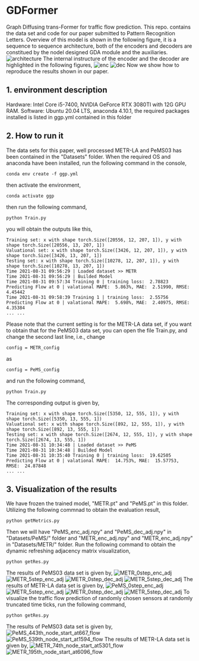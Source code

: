 # GDFormer
Graph Diffusing trans-Former for traffic flow prediction. This repo. contains the data set and code for our paper submitted to Pattern Recognition Letters. Overview of this model is shown in the following figure, it is a sequence to sequence architecture, both of the encoders and decoders are constitued by the nodel designed GDA module and the auxiliaries.
![architecture](https://raw.githubusercontent.com/dublinsky/GDFormer/main/Images/2664024110872.png)
The internal instructure of the encoder and the decoder are highlighted in the following figures,
![enc](https://raw.githubusercontent.com/dublinsky/GDFormer/main/Images/2152128129298.png)
![dec](https://raw.githubusercontent.com/dublinsky/GDFormer/main/Images/3572128117165.png)
Now we show how to reproduce the results shown in our paper. 
## 1. environment description
Hardware: Intel Core i5-7400, NVIDIA GeForce RTX 3080TI with 12G GPU RAM.
Software: Ubuntu 20.04 LTS, anaconda 4.10.1, the required packages installed is listed in ggp.yml contained in this folder
## 2. How to run it
The data sets for this paper, well processed METR-LA and PeMS03 has been contained in the "Datasets" folder.
When the required OS and anaconda have been installed, run the following command in the console,
```
conda env create -f ggp.yml
```
then activate the environment,
```
conda activate ggp
```
then run the following command,
```
python Train.py
```
you will obtain the outputs like this,
```
Training set: x with shape torch.Size([20556, 12, 207, 1]), y with shape torch.Size([20556, 13, 207, 1])
Valuational set: x with shape torch.Size([3426, 12, 207, 1]), y with shape torch.Size([3426, 13, 207, 1])
Testing set: x with shape torch.Size([10278, 12, 207, 1]), y with shape torch.Size([10278, 13, 207, 1])
Time 2021-08-31 09:56:29 | Loaded dataset >> METR
Time 2021-08-31 09:56:29 | Builded Model
Time 2021-08-31 09:57:34 Training 0 | training loss:  2.78823
Predicting Flow at 0 | valational MAPE:  5.863%, MAE:  2.51990, RMSE:  4.45442
Time 2021-08-31 09:58:39 Training 1 | training loss:  2.55756
Predicting Flow at 0 | valational MAPE:  5.698%, MAE:  2.40975, RMSE:  4.35384
... ...
```
Please note that the current setting is for the METR-LA data set, if you want to obtain that for the PeMS03 data set, you can open the file Train.py, and change the second last line, i.e., change 
```
config = METR_config
```
as
```
config = PeMS_config
```
and run the following command,
```
python Train.py
```
The corresponding output is given by,
```
Training set: x with shape torch.Size([5350, 12, 555, 1]), y with shape torch.Size([5350, 13, 555, 1])
Valuational set: x with shape torch.Size([892, 12, 555, 1]), y with shape torch.Size([892, 13, 555, 1])
Testing set: x with shape torch.Size([2674, 12, 555, 1]), y with shape torch.Size([2674, 13, 555, 1])
Time 2021-08-31 10:34:48 | Loaded dataset >> PeMS
Time 2021-08-31 10:34:48 | Builded Model
Time 2021-08-31 10:35:40 Training 0 | training loss:  19.62505
Predicting Flow at 0 | valational MAPE:  14.753%, MAE:  15.57753, RMSE:  24.87848
... ...
```
## 3. Visualization of the results
We have frozen the trained model, "METR.pt" and "PeMS.pt" in this folder.
Utilizing the following commnad to obtain the evaluation result,
```
python getMetrics.py
```
Then we will have "PeMS_enc_adj.npy" and "PeMS_dec_adj.npy" in "Datasets/PeMS/" folder and "METR_enc_adj.npy" and "METR_enc_adj.npy" in "Datasets/METR/" folder.
Run the following command to obtain the dynamic refreshing adjacency matrix visualization,
```
python getRes.py
```
The results of PeMS03 data set is given by,
![METR_0step_enc_adj](https://raw.githubusercontent.com/dublinsky/GDFormer/main/Images/5931821150189.png)
![METR_5step_enc_adj](https://raw.githubusercontent.com/dublinsky/GDFormer/main/Images/5880723147793.png)
![METR_0step_dec_adj](https://raw.githubusercontent.com/dublinsky/GDFormer/main/Images/5887954130000.png)
![METR_5step_dec_adj](https://raw.githubusercontent.com/dublinsky/GDFormer/main/Images/76356126555.png)
The results of METR-LA data set is given by,
![PeMS_0step_enc_adj](https://raw.githubusercontent.com/dublinsky/GDFormer/main/Images/3316340145295.png)
![METR_5step_enc_adj](https://raw.githubusercontent.com/dublinsky/GDFormer/main/Images/1005341126536.png)
![METR_0step_dec_adj](https://raw.githubusercontent.com/dublinsky/GDFormer/main/Images/5198541148976.png)
![METR_5step_dec_adj](https://raw.githubusercontent.com/dublinsky/GDFormer/main/Images/1420742144112.png)
To visualize the traffic flow prediction of randomly chosen sensors at randomly truncated time ticks, run the following command,
```
python getRes.py
```
The results of PeMS03 data set is given by,
![PeMS_443th_node_start_at667_flow](https://raw.githubusercontent.com/dublinsky/GDFormer/main/Images/410056137658.png)
![PeMS_539th_node_start_at1594_flow](https://raw.githubusercontent.com/dublinsky/GDFormer/main/Images/3489556130792.png)
The results of METR-LA data set is given by,
![METR_74th_node_start_at5301_flow](https://raw.githubusercontent.com/dublinsky/GDFormer/main/Images/4479958121322.png)
![METR_195th_node_start_at6096_flow](https://raw.githubusercontent.com/dublinsky/GDFormer/main/Images/5752858123826.png)

